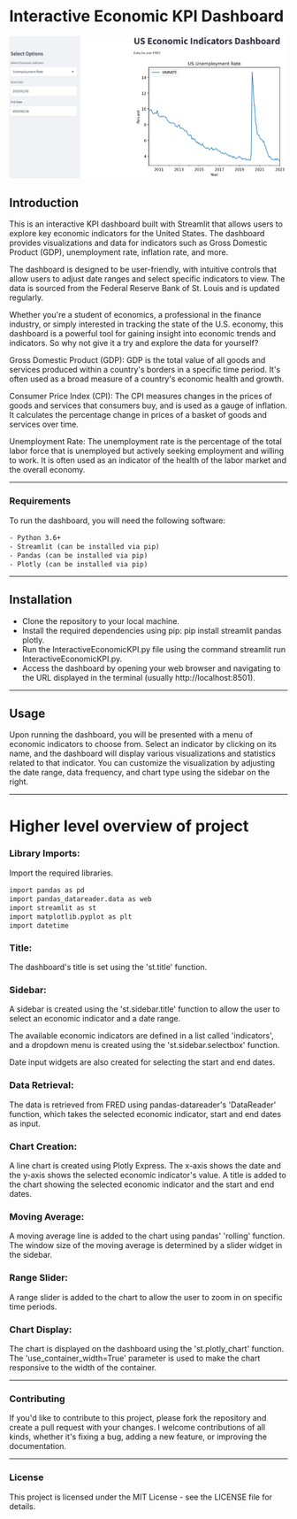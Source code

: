 # Interactive Economic KPI Dashboard

![Dashboard](./Images/dashboard.png)

## Introduction

This is an interactive KPI dashboard built with Streamlit that allows users to explore key economic indicators for the United States. The dashboard provides visualizations and data for indicators such as Gross Domestic Product (GDP), unemployment rate, inflation rate, and more.

The dashboard is designed to be user-friendly, with intuitive controls that allow users to adjust date ranges and select specific indicators to view. The data is sourced from the Federal Reserve Bank of St. Louis and is updated regularly.

Whether you're a student of economics, a professional in the finance industry, or simply interested in tracking the state of the U.S. economy, this dashboard is a powerful tool for gaining insight into economic trends and indicators. So why not give it a try and explore the data for yourself?

Gross Domestic Product (GDP): GDP is the total value of all goods and services produced within a country's borders in a specific time period. It's often used as a broad measure of a country's economic health and growth.

Consumer Price Index (CPI): The CPI measures changes in the prices of goods and services that consumers buy, and is used as a gauge of inflation. It calculates the percentage change in prices of a basket of goods and services over time.

Unemployment Rate: The unemployment rate is the percentage of the total labor force that is unemployed but actively seeking employment and willing to work. It is often used as an indicator of the health of the labor market and the overall economy.

---

### Requirements
To run the dashboard, you will need the following software:

    - Python 3.6+
    - Streamlit (can be installed via pip)
    - Pandas (can be installed via pip)
    - Plotly (can be installed via pip)
    
---

## Installation
- Clone the repository to your local machine.
- Install the required dependencies using pip: pip install streamlit pandas plotly.
- Run the InteractiveEconomicKPI.py file using the command streamlit run InteractiveEconomicKPI.py.
- Access the dashboard by opening your web browser and navigating to the URL displayed in the terminal (usually http://localhost:8501).

---

## Usage
Upon running the dashboard, you will be presented with a menu of economic indicators to choose from. Select an indicator by clicking on its name, and the dashboard will display various visualizations and statistics related to that indicator. You can customize the visualization by adjusting the date range, data frequency, and chart type using the sidebar on the right.

---
# Higher level overview of project

### Library Imports: 
Import the required libraries.

    import pandas as pd
    import pandas_datareader.data as web
    import streamlit as st
    import matplotlib.pyplot as plt
    import datetime

### Title: 
The dashboard's title is set using the 'st.title' function.

### Sidebar: 
A sidebar is created using the 'st.sidebar.title' function to allow the user to select an economic indicator and a date range. 

The available economic indicators are defined in a list called 'indicators', and a dropdown menu is created using the 'st.sidebar.selectbox' function. 

Date input widgets are also created for selecting the start and end dates.

### Data Retrieval: 
The data is retrieved from FRED using pandas-datareader's 'DataReader' function, which takes the selected economic indicator, start and end dates as input.

### Chart Creation: 
A line chart is created using Plotly Express. The x-axis shows the date and the y-axis shows the selected economic indicator's value. A title is added to the chart showing the selected economic indicator and the start and end dates.

### Moving Average: 
A moving average line is added to the chart using pandas' 'rolling' function. The window size of the moving average is determined by a slider widget in the sidebar.

### Range Slider: 
A range slider is added to the chart to allow the user to zoom in on specific time periods.

### Chart Display: 
The chart is displayed on the dashboard using the 'st.plotly_chart' function. The 'use_container_width=True' parameter is used to make the chart responsive to the width of the container.

---

### Contributing
If you'd like to contribute to this project, please fork the repository and create a pull request with your changes. I welcome contributions of all kinds, whether it's fixing a bug, adding a new feature, or improving the documentation.

---

### License
This project is licensed under the MIT License - see the LICENSE file for details.